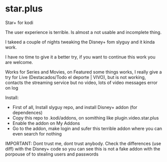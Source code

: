 # star.plus
Star+ for kodi

The user experience is terrible. Is almost a not usable and incomplete thing.

I takeed a couple of nights tweaking the Disney+ fom slyguy and it kinda work.

I have no time to give it a better try, if you want to continue this work you are welcome.

Works for Series and Movies, on Featured some things works, I really give a try for Live (Destacados/Todo el deporte | VIVO), but is not working, contacts the streaming service but no video, lots of video messages error on log

Install:
- First of all,  Install slyguy repo, and install Disney+ addon (for dependences)
- Copy this repo to .kodi/addons, on somithing like plugin.video.star.plus
- Enable the addon on My Addons
- Go to the addon, make login and sufer this terrible addon where you can even search for nothing

IMPORTANT: Dont trust me, dont trust anybody. Check the differences (use diff) with the Disney+ code so you can see this is not a fake addon with the porpouse of to stealing users and passwords
